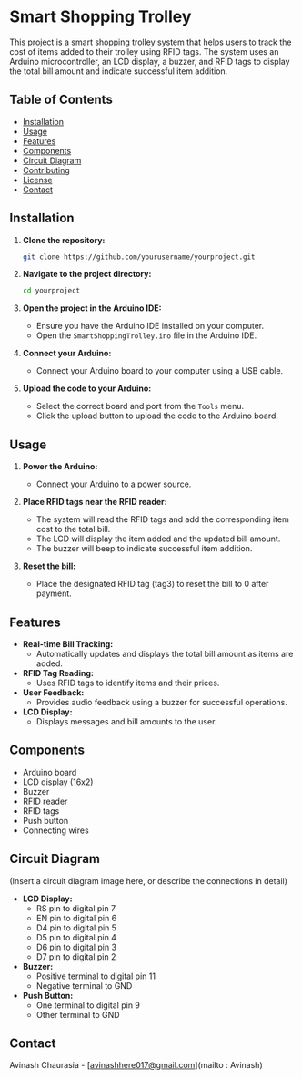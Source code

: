 # Smart Shopping Trolley

This project is a smart shopping trolley system that helps users to track the cost of items added to their trolley using RFID tags. The system uses an Arduino microcontroller, an LCD display, a buzzer, and RFID tags to display the total bill amount and indicate successful item addition.

## Table of Contents

- [Installation](#installation)
- [Usage](#usage)
- [Features](#features)
- [Components](#components)
- [Circuit Diagram](#circuit-diagram)
- [Contributing](#contributing)
- [License](#license)
- [Contact](#contact)

## Installation

1. **Clone the repository:**

    ```bash
    git clone https://github.com/yourusername/yourproject.git
    ```

2. **Navigate to the project directory:**

    ```bash
    cd yourproject
    ```

3. **Open the project in the Arduino IDE:**
    - Ensure you have the Arduino IDE installed on your computer.
    - Open the `SmartShoppingTrolley.ino` file in the Arduino IDE.

4. **Connect your Arduino:**
    - Connect your Arduino board to your computer using a USB cable.

5. **Upload the code to your Arduino:**
    - Select the correct board and port from the `Tools` menu.
    - Click the upload button to upload the code to the Arduino board.

## Usage

1. **Power the Arduino:**
    - Connect your Arduino to a power source.

2. **Place RFID tags near the RFID reader:**
    - The system will read the RFID tags and add the corresponding item cost to the total bill.
    - The LCD will display the item added and the updated bill amount.
    - The buzzer will beep to indicate successful item addition.

3. **Reset the bill:**
    - Place the designated RFID tag (tag3) to reset the bill to 0 after payment.

## Features

- **Real-time Bill Tracking:**
  - Automatically updates and displays the total bill amount as items are added.
- **RFID Tag Reading:**
  - Uses RFID tags to identify items and their prices.
- **User Feedback:**
  - Provides audio feedback using a buzzer for successful operations.
- **LCD Display:**
  - Displays messages and bill amounts to the user.

## Components

- Arduino board
- LCD display (16x2)
- Buzzer
- RFID reader
- RFID tags
- Push button
- Connecting wires

## Circuit Diagram

(Insert a circuit diagram image here, or describe the connections in detail)

- **LCD Display:**
  - RS pin to digital pin 7
  - EN pin to digital pin 6
  - D4 pin to digital pin 5
  - D5 pin to digital pin 4
  - D6 pin to digital pin 3
  - D7 pin to digital pin 2
- **Buzzer:**
  - Positive terminal to digital pin 11
  - Negative terminal to GND
- **Push Button:**
  - One terminal to digital pin 9
  - Other terminal to GND


## Contact

Avinash Chaurasia - [avinashhere017@gmail.com](mailto : Avinash)


